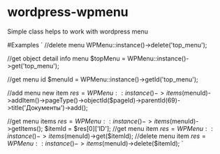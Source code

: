 # wordpress-wpmenu
Simple class helps to work with wordpress menu

#Examples
`
//delete menu
WPMenu::instance()->delete('top_menu');

//get object detail info menu
$topMenu = WPMenu::instance()->get('top_menu');

//get menu id
$menuId = WPMenu::instance()->getId('top_menu');

//add menu new item
$res = WPMenu::instance()->items($menuId)->addItem()->pageType()->objectId($pageId)->parentId(69)->title('Документы')->add();

//get menu items
$res = WPMenu::instance()->items($menuId)->getItems();
$itemId = $res[0]['ID'];
//get menu item
$res = WPMenu::instance()->items($menuId)->get($itemId);
//delete menu item
$res = WPMenu::instance()->items($menuId)->delete($itemId);
`
